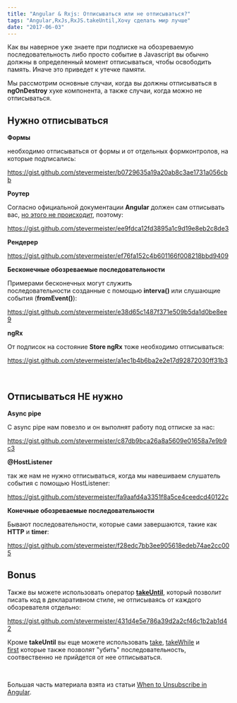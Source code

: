 ```yaml
---
title: "Angular & Rxjs: Отписываться или не отписываться?"
tags: "Angular,RxJs,RxJS.takeUntil,Хочу сделать мир лучше"
date: "2017-06-03"
---
```


Как вы наверное уже знаете при подписке на обозреваемую последовательность либо просто событие в Javascript вы обычно должны в определенный момент отписываться, чтобы освободить память. Иначе это приведет к утечке памяти.

Мы рассмотрим основные случаи, когда вы должны отписываться в **ngOnDestroy** хуке компонента, а также случаи, когда можно не отписываться.

## Нужно отписываться

**Формы**

необходимо отписываться от формы и от отдельных формконтролов, на которые подписались:

https://gist.github.com/stevermeister/b0729635a19a20ab8c3ae1731a056cbb

**Роутер**

Согласно официальной документации **Angular** должен сам отписывать вас, [но этого не происходит](https://github.com/angular/angular/issues/16261), поэтому:

https://gist.github.com/stevermeister/ee9fdca12fd3895a1c9d19e8eb2c8de3

**Рендерер**

https://gist.github.com/stevermeister/ef76fa152c4b601166f008218bbd9409

**Бесконечные обозреваемые последовательности**

Примерами бесконечных могут служить последовательности созданные с помощью **interva()** или слушающие события (**fromEvent()**):

https://gist.github.com/stevermeister/e38d65c1487f371e509b5da1d0be8ee9

**ngRx**

От подписок на состояние **Store ngRx** тоже необходимо отписываться:

https://gist.github.com/stevermeister/a1ec1b4b6ba2e2e17d92872030ff31b3

 

## Отписываться НЕ нужно

**Async pipe**

C async pipe нам повезло и он выполнят работу под отписке за нас:

https://gist.github.com/stevermeister/c87db9bca26a8a5609e01658a7e9b9c3

**@HostListener**

так же нам не нужно отписываться, когда мы навешиваем слушатель события с помощью HostListener:

https://gist.github.com/stevermeister/fa9aafd4a3351f8a5ce4ceedcd40122c

**Конечные обозреваемые последовательности**

Бывают последовательности, которые сами завершаются, такие как **HTTP** и **timer**:

https://gist.github.com/stevermeister/f28edc7bb3ee905618edeb74ae2cc005

## Bonus

Также вы можете использовать оператор **[takeUntil](https://github.com/Reactive-Extensions/RxJS/blob/master/doc/api/core/operators/takeuntil.md)**, который позволит писать код в декларативном стиле, не отписываясь от каждого обозревателя отдельно:

https://gist.github.com/stevermeister/431d4e5e786a39d2a2cf46c1b2ab1d42

Кроме **takeUntil** вы еще можете использовать [take](https://github.com/Reactive-Extensions/RxJS/blob/master/doc/api/core/operators/take.md), [takeWhile](https://github.com/Reactive-Extensions/RxJS/blob/master/doc/api/core/operators/takewhile.md) и [first](https://github.com/Reactive-Extensions/RxJS/blob/master/doc/api/core/operators/first.md) которые также позволят "убить" последовательность, соотвественно не прийдется от нее отписываться.

 

Большая часть материала взята из статьи [When to Unsubscribe in Angular](https://netbasal.com/when-to-unsubscribe-in-angular-d61c6b21bad3).
